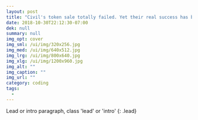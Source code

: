 ```yaml
---
layout: post
title: "Civil's token sale totally failed. Yet their real success has been completely overlooked."
date: 2018-10-30T22:12:30-07:00
dek: null
summary: null
img_opt: cover
img_sml: /ui/img/320x256.jpg
img_med: /ui/img/640x512.jpg
img_lrg: /ui/img/800x640.jpg
img_xlg: /ui/img/1200x960.jpg
img_alt: ""
img_caption: ""
img_url: ""
category: coding
tags: 
  - 
---
```


Lead or intro paragraph, class 'lead' or 'intro'
{: .lead}

